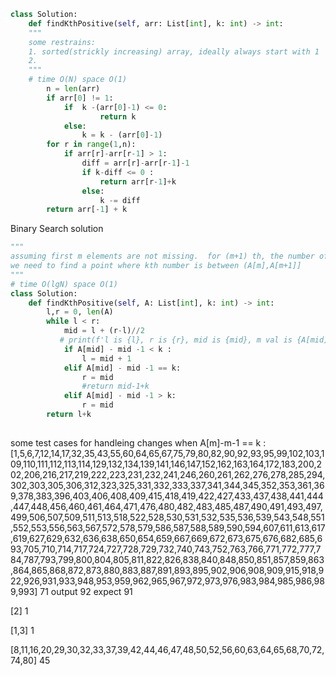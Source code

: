 ```python
class Solution:
    def findKthPositive(self, arr: List[int], k: int) -> int:
    """
    some restrains:
    1. sorted(strickly increasing) array, ideally always start with 1 
    2. 
    """
    # time O(N) space O(1)
        n = len(arr)
        if arr[0] != 1:
            if  k -(arr[0]-1) <= 0:
                    return k
            else:
                k = k - (arr[0]-1)
        for r in range(1,n): 
            if arr[r]-arr[r-1] > 1:
                diff = arr[r]-arr[r-1]-1
                if k-diff <= 0 :
                    return arr[r-1]+k
                else:
                    k -= diff
        return arr[-1] + k

```

Binary Search solution
```python
"""
assuming first m elements are not missing.  for (m+1) th, the number of missing elements are A[m] - m - 1 
we need to find a point where kth number is between (A[m],A[m+1]]
"""
# time O(lgN) space O(1)
class Solution:
    def findKthPositive(self, A: List[int], k: int) -> int:
        l,r = 0, len(A)
        while l < r:
            mid = l + (r-l)//2 
           # print(f'l is {l}, r is {r}, mid is {mid}, m val is {A[mid]}')
            if A[mid] - mid -1 < k :
                l = mid + 1
            elif A[mid] - mid -1 == k:
                r = mid 
                #return mid-1+k 
            elif A[mid] - mid -1 > k:   
                r = mid  
        return l+k 
                

```

some test cases for handleing changes when A[m]-m-1 == k :
[1,5,6,7,12,14,17,32,35,43,55,60,64,65,67,75,79,80,82,90,92,93,95,99,102,103,109,110,111,112,113,114,129,132,134,139,141,146,147,152,162,163,164,172,183,200,202,206,216,217,219,222,223,231,232,241,246,260,261,262,276,278,285,294,302,303,305,306,312,323,325,331,332,333,337,341,344,345,352,353,361,369,378,383,396,403,406,408,409,415,418,419,422,427,433,437,438,441,444,447,448,456,460,461,464,471,476,480,482,483,485,487,490,491,493,497,499,506,507,509,511,513,518,522,528,530,531,532,535,536,539,543,548,551,552,553,556,563,567,572,578,579,586,587,588,589,590,594,607,611,613,617,619,627,629,632,636,638,650,654,659,667,669,672,673,675,676,682,685,693,705,710,714,717,724,727,728,729,732,740,743,752,763,766,771,772,777,784,787,793,799,800,804,805,811,822,826,838,840,848,850,851,857,859,863,864,865,868,872,873,880,883,887,891,893,895,902,906,908,909,915,918,922,926,931,933,948,953,959,962,965,967,972,973,976,983,984,985,986,989,993]
71
output 92
expect 91 

[2]
1

[1,3]
1

[8,11,16,20,29,30,32,33,37,39,42,44,46,47,48,50,52,56,60,63,64,65,68,70,72,74,80]
45